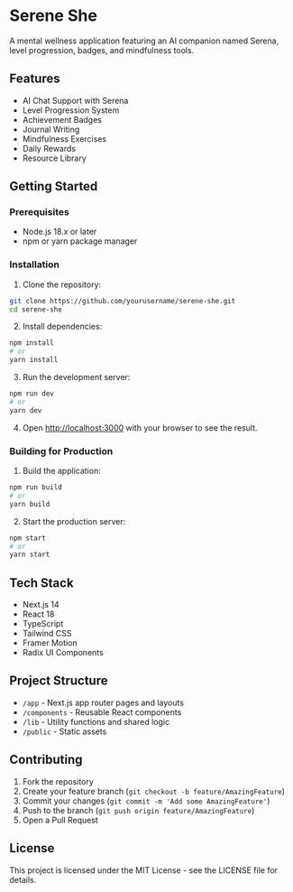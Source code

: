 # Serene She

A mental wellness application featuring an AI companion named Serena, level progression, badges, and mindfulness tools.

## Features

- AI Chat Support with Serena
- Level Progression System
- Achievement Badges
- Journal Writing
- Mindfulness Exercises
- Daily Rewards
- Resource Library

## Getting Started

### Prerequisites

- Node.js 18.x or later
- npm or yarn package manager

### Installation

1. Clone the repository:
```bash
git clone https://github.com/yourusername/serene-she.git
cd serene-she
```

2. Install dependencies:
```bash
npm install
# or
yarn install
```

3. Run the development server:
```bash
npm run dev
# or
yarn dev
```

4. Open [http://localhost:3000](http://localhost:3000) with your browser to see the result.

### Building for Production

1. Build the application:
```bash
npm run build
# or
yarn build
```

2. Start the production server:
```bash
npm start
# or
yarn start
```

## Tech Stack

- Next.js 14
- React 18
- TypeScript
- Tailwind CSS
- Framer Motion
- Radix UI Components

## Project Structure

- `/app` - Next.js app router pages and layouts
- `/components` - Reusable React components
- `/lib` - Utility functions and shared logic
- `/public` - Static assets

## Contributing

1. Fork the repository
2. Create your feature branch (`git checkout -b feature/AmazingFeature`)
3. Commit your changes (`git commit -m 'Add some AmazingFeature'`)
4. Push to the branch (`git push origin feature/AmazingFeature`)
5. Open a Pull Request

## License

This project is licensed under the MIT License - see the LICENSE file for details. 